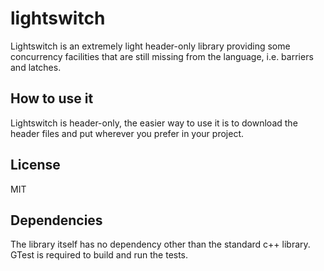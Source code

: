 # lightswitch
Lightswitch is an extremely light header-only library providing some concurrency
facilities that are still missing from the language, i.e. barriers and latches.

## How to use it
Lightswitch is header-only, the easier way to use it is to download the header
files and put wherever you prefer in your project.

## License
MIT

## Dependencies
The library itself has no dependency other than the standard c++ library.
GTest is required to build and run the tests.
